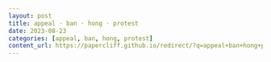 ```yaml
---
layout: post
title: appeal · ban · hong · protest
date: 2023-08-23
categories: [appeal, ban, hong, protest]
content_url: https://papercliff.github.io/redirect/?q=appeal+ban+hong+protest&tbs=cdr:1,cd_min:8/22/2023,cd_max:8/24/2023
---
```

